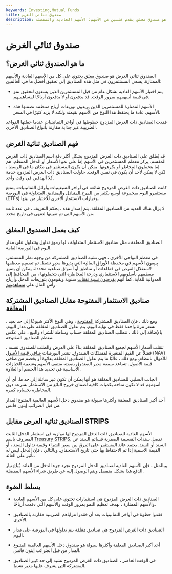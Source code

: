 ```yaml
---
keywords: Investing,Mutual Funds
title: صندوق ثنائي الغرض
description: الصندوق ثنائي الغرض هو صندوق مغلق يقدم فئتين من الأسهم: الأسهم العادية والمفضلة.
---
```


# صندوق ثنائي الغرض
## ما هو الصندوق ثنائي الغرض؟

الصندوق ثنائي الغرض هو صندوق [مغلق](/closed-endinvestment) يحتوي على كل من الأسهم العادية والأسهم الممتازة. يسعى المستثمرون في مثل هذه الصناديق إلى تحقيق أفضل ما في العالمين:

- يتم اختيار الأسهم العادية بشكل عام من قبل المستثمرين الذين يسعون لتحقيق نمو في قيمة أسهمهم بمرور الوقت. قد يدفعون أو لا يدفعون أرباحًا لمساهميهم.

- الأسهم الممتازة للمستثمرين الذين يريدون توزيعات أرباح منتظمة تضمنها هذه الأسهم. عادة ما يحتفظ هذا النوع من الأسهم بقيمته ولكنه لا يزيد كثيرًا في السعر.

فقدت الصناديق ذات الغرض المزدوج حظوظها في أواخر الثمانينيات عندما جعلتها القواعد الضريبية غير جذابة مقارنة بأنواع الصناديق الأخرى.

## فهم الصناديق ثنائية الغرض

قد يُطلق على الصناديق ذات الغرض المزدوج بشكل أكثر دقة اسم الصناديق ذات الغرض المقسم. يركز معظم المستثمرين في الأسهم إما على نمو الأسعار أو الدخل المنتظم. هم إما يتحملون المخاطر أو يكرهونها. يمكن أن يكون المستثمر في مكان ما في الوسط ، لكن لا يمكن لأحد أن يكون في نفس الوقت. حاولت الصناديق ذات الغرض المزدوج خدمة كلا الهدفين في وقت واحد.

كانت الصناديق ذات الغرض المزدوج شائعة في أواخر السبعينيات وأوائل الثمانينيات. يتمتع مستثمرو اليوم بمجموعة أوسع بكثير من [المرح المتبادل](/mutualfund) [والصناديق](/mutualfund) المتداولة [في](/etf) البورصة (ETFs) وخيارات الاستثمار الأخرى للاختيار من بينها.

لا يزال هناك العديد من الصناديق المغلقة. يتم إصدار هذه ، بحكم التعريف ، في عدد ثابت من الأسهم التي تم تعيينها لتنتهي في تاريخ محدد.

## كيف يعمل الصندوق المغلق

الصناديق المغلقة ، مثل صناديق الاستثمار المتداولة ، لها رموز تداول وتتداول على مدار اليوم في البورصة العامة.

في معظم النواحي الأخرى ، فهي تشبه الصناديق المشتركة من وجهة نظر المستثمر. يبيعون الأسهم في محفظة الأوراق المالية التي يديرها مدير نشط. تم تصميم معظمها لاستغلال الفرص في قطاعات أو مناطق أو أسواق صناعية محددة. يمكن أن يتميز معظمهم بأسلوبهم الاستثماري ودرجة المخاطرة التي يتحملونها ، من المحافظ إلى العدوانية للغاية. كما أنهم [يفرضون نسبة نفقات](/expenseratio) سنوية ويقومون بتوزيعات الدخل وأرباح رأس المال على [مساهميهم](/shareholder).

## صناديق الاستثمار المفتوحة مقابل الصناديق المشتركة المغلقة

ومع ذلك ، فإن الصناديق المشتركة [المفتوحة](/open-endfund) ، وهي النوع الأكثر شيوعًا إلى حد بعيد ، تسعر مرة واحدة فقط في نهاية اليوم. يتم تداول الصناديق المغلقة على مدار اليوم. بالإضافة إلى ذلك ، تتطلب الصناديق المغلقة حساب وساطة للشراء والبيع ، على عكس معظم الصناديق المفتوحة.

تتقلب أسعار الأسهم لجميع الصناديق المغلقة بناءً على العرض والطلب للصندوق نفسه ، فضلاً عن القيم المتغيرة لممتلكات الصندوق. تنشر البورصات [صافي قيمة الأصول](/nav) (NAV) للأموال بانتظام. ومع ذلك ، غالبًا ما يتم تداول الصناديق المغلقة بعلاوة أو بخصم من صافي قيمة الأصول. تساعد سمعة مدير الصندوق بصفته منتقي الأسهم وشعبية الحيازات الأساسية في تحديد هذا الخصم أو العلاوة.

الجانب السلبي للصناديق المغلقة هو أنها يمكن أن تكون غير سائلة إلى حد ما. أي أن أسهمهم قد لا تكون متاحة بكميات كافية لضمان خروج البائع من الاستثمار بسرعة دون المخاطرة بخسارة كبيرة.

أحد أكبر الصناديق المغلقة وأكثرها سيولة هو صندوق دخل الأسهم العالمية المتنوع المدار من قبل الضرائب إيتون فانس.

## الصناديق ثنائية الغرض مقابل STRIPS

الأسهم العادية للصناديق ذات الدخل المزدوج لها موازية في استثمار الدخل الثابت المعروف باسم [Treasury STRIPS.](/treasurystrips) تفصل سندات القسيمة الصفرية قسائم السند عن السند أو السند. يعتمد عائد المستثمر على الفرق بين سعر الشراء وقيمة تداول السند ، أو القيمة الاسمية إذا تم الاحتفاظ بها حتى تاريخ الاستحقاق. وبالتالي ، فإن الدخل ليس له تأثير على العائد.

وبالمثل ، فإن الأسهم العادية لصناديق الدخل المزدوج تجرد جزء الدخل من العائد. يُباع تيار الدفع هذا بشكل منفصل ويتم الوصول إليه عن طريق شراء الأسهم المفضلة.

## يسلط الضوء

- الصناديق ذات الغرض المزدوج هي استثمارات تحتوي على كل من الأسهم العادية والأسهم الممتازة ، بهدف تعظيم النمو بمرور الوقت والأسهم التي دفعت أرباحًا.

- فقدوا حظوة في أواخر الثمانينيات بعد أن فقدوا مزاياهم الضريبية مقارنة بالصناديق الأخرى.

- الصناديق ذات الغرض المزدوج هي صناديق مغلقة يتم تداولها في البورصة على مدار اليوم.

- أحد أكبر الصناديق المغلقة وأكثرها سيولة هو صندوق دخل الأسهم العالمية المتنوع المدار من قبل الضرائب إيتون فانس.

- في الوقت الحاضر ، الصناديق ذات الغرض المزدوج تشبه إلى حد كبير الصناديق المشتركة التي يشرف عليها مدير نشط.

